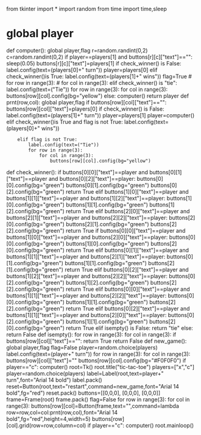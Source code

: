 <!-- # AI-based_tic-tac-toe
I develoved it in tkinter by using python language.
this is advance tic tac  branch
advance version of tic-tac-toe game
--code is here-- -->

from tkinter import *
import random
from time import time,sleep
# global player
def computer():
    global player,flag
    r=random.randint(0,2)
    c=random.randint(0,2)
    if player==players[1] and buttons[r][c]["text"]=="":
        sleep(0.05)
        buttons[r][c]["text"]=players[1]
        if check_winner() is False:
            label.config(text=(players[0]+"   turn"))
            player=players[0]
        elif check_winner()is True:
            label.config(text=(players[1]+"  wins"))
            flag=True
            # for row in range(3):
            #     for col in range(3):
        elif check_winner() is "tie":
            label.config(text=("Tie"))
            for row in range(3):
                for col in range(3):
                    buttons[row][col].config(bg="yellow")
    else:
        computer()
    return player
def prnt(row,col):
    global player,flag
    if  buttons[row][col]["text"]=="":
        buttons[row][col]["text"]=players[0]
        if check_winner() is False:
            label.config(text=(players[1]+"   turn"))
            player=players[1]
            player=computer()
        elif check_winner()is True and flag is not True:
            label.config(text=(players[0]+"  wins"))
            
        elif flag is not True:
            label.config(text=("Tie"))
            for row in range(3):
                for col in range(3):
                    buttons[row][col].config(bg="yellow")


def check_winner():
    if buttons[0][0]["text"]==player and buttons[0][1]["text"]==player and buttons[0][2]["text"]==player:
        buttons[0][0].config(bg="green")
        buttons[0][1].config(bg="green")
        buttons[0][2].config(bg="green")
        return True
    elif buttons[1][0]["text"]==player and buttons[1][1]["text"]==player and buttons[1][2]["text"]==player:
        buttons[1][0].config(bg="green")
        buttons[1][1].config(bg="green")
        buttons[1][2].config(bg="green")
        return True
    elif buttons[2][0]["text"]==player and buttons[2][1]["text"]==player and buttons[2][2]["text"]==player:
        buttons[2][0].config(bg="green")
        buttons[2][1].config(bg="green")
        buttons[2][2].config(bg="green")
        return True
    if buttons[0][0]["text"]==player and buttons[1][0]["text"]==player and buttons[2][0]["text"]==player:
        buttons[0][0].config(bg="green")
        buttons[1][0].config(bg="green")
        buttons[2][0].config(bg="green")
        return True
    elif buttons[0][1]["text"]==player and buttons[1][1]["text"]==player and buttons[2][1]["text"]==player:
        buttons[0][1].config(bg="green")
        buttons[1][1].config(bg="green")
        buttons[2][1].config(bg="green")
        return True
    elif buttons[0][2]["text"]==player and buttons[1][2]["text"]==player and buttons[2][2]["text"]==player:
        buttons[0][2].config(bg="green")
        buttons[1][2].config(bg="green")
        buttons[2][2].config(bg="green")
        return True
    elif buttons[0][0]["text"]==player and buttons[1][1]["text"]==player and buttons[2][2]["text"]==player:
        buttons[0][0].config(bg="green")
        buttons[1][1].config(bg="green")
        buttons[2][2].config(bg="green")
        return True
    elif buttons[0][2]["text"]==player and buttons[1][1]["text"]==player and buttons[2][0]["text"]==player:
        buttons[0][2].config(bg="green")
        buttons[1][1].config(bg="green")
        buttons[2][0].config(bg="green")
        return True
    elif isempty() is False:
        return "tie"
    else:
        return False
def isempty():
    for row in range(3):
        for col in range(3):
            if buttons[row][col]["text"]=="":
                return True
    return False
def new_game():  
    global player,flag
    flag=False
    player=random.choice(players)
    label.config(text=(player+"    turn"))
    for row in range(3):
        for col in range(3):
            buttons[row][col]["text"]=""
            buttons[row][col].config(bg="#F0F0F0")
    if player=="c":
        computer()
root=Tk()
root.title("tic-tac-toe")
players=["x","c"]
player=random.choice(players)
label=Label(root,text=player+"    turn",font="Arial 14 bold")
label.pack()
reset=Button(root,text="restart",command=new_game,font="Arial 14 bold",fg="red")
reset.pack()
buttons=[[0,0,0],
         [0,0,0],
         [0,0,0]]
frame=Frame(root)
frame.pack()
flag=False
for row in range(3):
    for col in range(3):
        buttons[row][col]=Button(frame,text="",command=lambda row=row,col=col:prnt(row,col),font="Arial 14 bold",fg="red",height=4,width=5)
        buttons[row][col].grid(row=row,column=col)
if player=="c":
    computer()
root.mainloop()